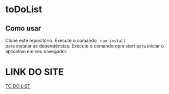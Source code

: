# toDoList

## Como usar
 Clone este repositório.
 Execute o comando <code> npm install </code>para instalar as dependências.
 Execute o comando npm start para iniciar o aplicativo em seu navegador.
 
 # LINK DO SITE
 <a href="https://todolistbr.netlify.app/" target="_blank"> TO DO LIST </a>
